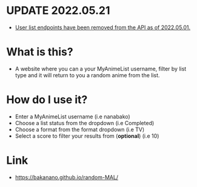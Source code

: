 # UPDATE 2022.05.21

* [User list endpoints have been removed from the API as of 2022.05.01.](https://docs.google.com/document/d/1-6H-agSnqa8Mfmw802UYfGQrceIEnAaEh4uCXAPiX5A/edit#)

# What is this?
* A website where you can a your MyAnimeList username, filter by list type and it will return to you a random anime from the list.

# How do I use it?
* Enter a MyAnimeList username (i.e nanabako)
* Choose a list status from the dropdown (i.e Completed)
* Choose a format from the format dropdown (i.e TV)
* Select a score to filter your results from (**optional**) (i.e 10)

# Link
* https://bakanano.github.io/random-MAL/

